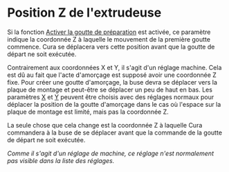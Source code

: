Position Z de l'extrudeuse
====
Si la fonction [Activer la goutte de préparation](../platform_adhesion/prime_blob_enable.md) est activée, ce paramètre indique la coordonnée Z à laquelle le mouvement de la première goutte commence. Cura se déplacera vers cette position avant que la goutte de départ ne soit exécutée.

Contrairement aux coordonnées X et Y, il s'agit d'un réglage machine. Cela est dû au fait que l'acte d'amorçage est supposé avoir une coordonnée Z fixe. Pour créer une goutte d'amorçage, la buse devra se déplacer vers la plaque de montage et peut-être se déplacer un peu de haut en bas. Les paramètres [X](../platform_adhesion/extruder_prime_pos_x.md) et [Y](../platform_adhesion/extruder_prime_pos_y.md) peuvent être choisis avec des réglages normaux pour déplacer la position de la goutte d'amorçage dans le cas où l'espace sur la plaque de montage est limité, mais pas la coordonnée Z.

La seule chose que cela change est la coordonnée Z à laquelle Cura commandera à la buse de se déplacer avant que la commande de la goutte de départ ne soit exécutée.

*Comme il s'agit d'un réglage de machine, ce réglage n'est normalement pas visible dans la liste des réglages.*
